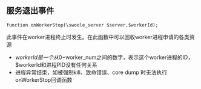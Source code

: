 服务退出事件
------

```
function onWorkerStop(\swoole_server $server,$workerId);
```

此事件在worker进程终止时发生。在此函数中可以回收worker进程申请的各类资源

- $workerId是一个从0-$worker_num之间的数字，表示这个worker进程的ID，$workerId和进程PID没有任何关系
- 进程异常结束，如被强制kill、致命错误、core dump 时无法执行onWorkerStop回调函数

<script>
    var _hmt = _hmt || [];
    (function() {
        var hm = document.createElement("script");
        hm.src = "https://hm.baidu.com/hm.js?4c8d895ff3b25bddb6fa4185c8651cc3";
        var s = document.getElementsByTagName("script")[0];
        s.parentNode.insertBefore(hm, s);
    })();
</script>
<script>
(function(){
    var bp = document.createElement('script');
    var curProtocol = window.location.protocol.split(':')[0];
    if (curProtocol === 'https') {
        bp.src = 'https://zz.bdstatic.com/linksubmit/push.js';        
    }
    else {
        bp.src = 'http://push.zhanzhang.baidu.com/push.js';
    }
    var s = document.getElementsByTagName("script")[0];
    s.parentNode.insertBefore(bp, s);
})();
</script>